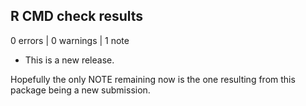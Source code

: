 ## R CMD check results

0 errors | 0 warnings | 1 note

* This is a new release.

Hopefully the only NOTE remaining now is the one resulting from this package
being a new submission.
